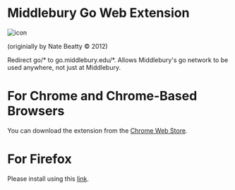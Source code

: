 # Middlebury Go Web Extension 

![icon](https://user-images.githubusercontent.com/78503029/186541427-375bdcfe-8280-41c1-90c7-502122d8911f.png)

(originially by Nate Beatty &copy; 2012)


Redirect go/* to go.middlebury.edu/*.  Allows Middlebury's go network to be used anywhere, not just at Middlebury.

# For Chrome and Chrome-Based Browsers
You can download the extension from the [Chrome Web Store](https://chrome.google.com/webstore/detail/middlebury-go/fhfcnjanfpfaomginhncleapmkddnekf).

# For Firefox
Please install using this [link](https://addons.mozilla.org/firefox/downloads/file/4001805/middlebury_go-2.0.2.xpi).



